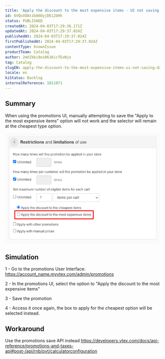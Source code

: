 ```yaml
---
title: 'Apply the discount to the most expensive items - UI not saving data.'
id: 6VQuVOAtzbA6OyjDEi2bHh
status: PUBLISHED
createdAt: 2024-04-03T17:29:36.171Z
updatedAt: 2024-04-03T17:29:37.024Z
publishedAt: 2024-04-03T17:29:37.024Z
firstPublishedAt: 2024-04-03T17:29:37.024Z
contentType: knownIssue
productTeam: Catalog
author: 2mXZkbi0oi061KicTExNjo
tag: Catalog
slugEN: apply-the-discount-to-the-most-expensive-items-ui-not-saving-data
locale: en
kiStatus: Backlog
internalReference: 1011071
---
```


## Summary


When using the promotions UI, manually attempting to save the "Apply to the most expensive items" option will not work and the selector will remain at the cheapest type option.

 ![](https://raw.githubusercontent.com/vtexdocs/known-issues/refs/heads/main/docs/en/known-issues/Catalog/apply-the-discount-to-the-most-expensive-items-ui-not-saving-data_1.png)


##

## Simulation


1 - Go to the promotions User Interface: https://account_name.myvtex.com/admin/promotions

2 - In the promotions UI, select the option to "Apply the discount to the most expensive items"

3 - Save the promotion

4 - Access it once again, the box to apply for the cheapest option will be selected instead.


##

## Workaround


Use the promotions save API instead https://developers.vtex.com/docs/api-reference/promotions-and-taxes-api#post-/api/rnb/pvt/calculatorconfiguration





